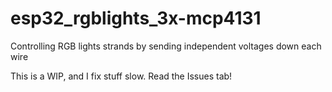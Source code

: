 # esp32_rgblights_3x-mcp4131
Controlling RGB lights strands by sending independent voltages down each wire

This is a WIP, and I fix stuff slow. Read the Issues tab!
